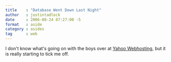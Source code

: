 ```yaml
---
title    : "Database Went Down Last Night"
author   : justintadlock
date     : 2006-08-24 07:27:00 -5
format   : aside
category : asides
tag      : web
---
```


I don't know what's going on with the boys over at <a href="http://webhosting.yahoo.com" title="Yahoo Webhosting" rel="external"> Yahoo Webhosting</a>, but it is really starting to tick me off.
